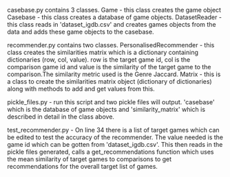 casebase.py contains 3 classes. 
Game - this class creates the game object
Casebase - this class creates a database of game objects.
DatasetReader - this class reads in 'dataset_igdb.csv' and creates games objects from the data and adds these game objects to the casebase.

recommender.py contains two classes.
PersonalisedRecommender - this class creates the similarities matrix which is a dictionary containing dictionaries (row, col, value). row is the target game id, col is the comparison game id and value is the similarity of the target game to the comparison.The similarity metric used is the Genre Jaccard. 
Matrix - this is a class to create the similarities matrix object (dictionary of dictionaries) along with methods to add and get values from this.

pickle_files.py - run this script and two pickle files will output. 'casebase' which is the database of game objects and 'similarity_matrix' which is described in detail in the class above.

test_recommender.py - On line 34 there is a list of target games which can be edited to test the accuracy of the recommender. The value needed is the game id which can be gotten from 'dataset_igdb.csv'. This then reads in the pickle files generated, calls a get_recommendations function which uses the mean similarity of target games to comparisons to get recommendations for the overall target list of games.  